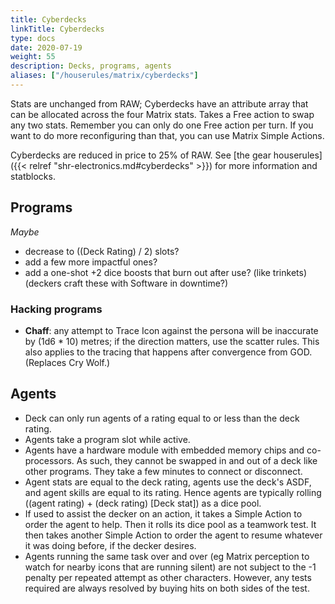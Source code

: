 ```yaml
---
title: Cyberdecks
linkTitle: Cyberdecks
type: docs
date: 2020-07-19
weight: 55
description: Decks, programs, agents
aliases: ["/houserules/matrix/cyberdecks"]
---
```


Stats are unchanged from RAW; Cyberdecks have an attribute array that can be allocated across the four Matrix stats. Takes a Free action to swap any two stats. Remember you can only do one Free action per turn. If you want to do more reconfiguring than that, you can use Matrix Simple Actions.

Cyberdecks are reduced in price to 25% of RAW. See [the gear houserules]({{< relref "shr-electronics.md#cyberdecks" >}}) for more information and statblocks.

## Programs

*Maybe* 

* decrease to ((Deck Rating) / 2) slots?
* add a few more impactful ones?
* add a one-shot +2 dice boosts that burn out after use? (like trinkets) (deckers craft these with Software in downtime?)

### Hacking programs

* **Chaff**: any attempt to Trace Icon against the persona will be inaccurate by (1d6 * 10) metres; if the direction matters, use the scatter rules. This also applies to the tracing that happens after convergence from GOD. (Replaces Cry Wolf.)

## Agents

* Deck can only run agents of a rating equal to or less than the deck rating.
* Agents take a program slot while active.
* Agents have a hardware module with embedded memory chips and co-processors. As such, they cannot be swapped in and out of a deck like other programs. They take a few minutes to connect or disconnect.
* Agent stats are equal to the deck rating, agents use the deck's ASDF, and agent skills are equal to its rating. Hence agents are typically rolling ((agent rating) + (deck rating) \[Deck stat\]) as a dice pool.
* If used to assist the decker on an action, it takes a Simple Action to order the agent to help. Then it rolls its dice pool as a teamwork test. It then takes another Simple Action to order the agent to resume whatever it was doing before, if the decker desires.
* Agents running the same task over and over (eg Matrix perception to watch for nearby icons that are running silent) are not subject to the -1 penalty per repeated attempt as other characters. However, any tests required are always resolved by buying hits on both sides of the test.